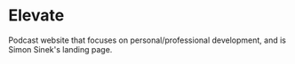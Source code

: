 # Elevate
Podcast website that focuses on personal/professional development, and is Simon Sinek's landing page.
